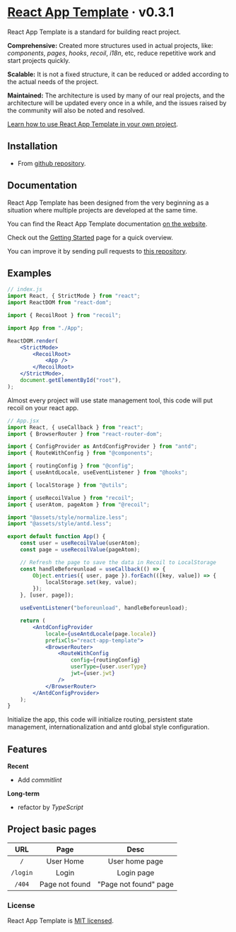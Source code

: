 # [React App Template](https://it-is-it.web.app/docs/react-app-template) &middot; v0.3.1

React App Template is a standard for building react project.

**Comprehensive:** Created more structures used in actual projects, like: _components_, _pages_, _hooks_, _recoil_, _i18n_, etc, reduce repetitive work and start projects quickly.

**Scalable:** It is not a fixed structure, it can be reduced or added according to the actual needs of the project.

**Maintained:** The architecture is used by many of our real projects, and the architecture will be updated every once in a while, and the issues raised by the community will also be noted and resolved.

[Learn how to use React App Template in your own project](https://it-is-it.web.app/docs/react-app-template/getting-started).

## Installation

- From [github repository](https://github.com/YernarT/react-app-template).

## Documentation

React App Template has been designed from the very beginning as a situation where multiple projects are developed at the same time.

You can find the React App Template documentation [on the website](https://it-is-it.web.app/docs).

Check out the [Getting Started](https://it-is-it.web.app/docs/react-app-template/getting-started) page for a quick overview.

You can improve it by sending pull requests to [this repository](https://github.com/YernarT/react-app-template).

## Examples

```jsx
// index.js
import React, { StrictMode } from "react";
import ReactDOM from "react-dom";

import { RecoilRoot } from "recoil";

import App from "./App";

ReactDOM.render(
	<StrictMode>
		<RecoilRoot>
			<App />
		</RecoilRoot>
	</StrictMode>,
	document.getElementById("root"),
);
```

Almost every project will use state management tool, this code will put recoil on your react app.

```jsx
// App.jsx
import React, { useCallback } from "react";
import { BrowserRouter } from "react-router-dom";

import { ConfigProvider as AntdConfigProvider } from "antd";
import { RouteWithConfig } from "@components";

import { routingConfig } from "@config";
import { useAntdLocale, useEventListener } from "@hooks";

import { localStorage } from "@utils";

import { useRecoilValue } from "recoil";
import { userAtom, pageAtom } from "@recoil";

import "@assets/style/normalize.less";
import "@assets/style/antd.less";

export default function App() {
	const user = useRecoilValue(userAtom);
	const page = useRecoilValue(pageAtom);

	// Refresh the page to save the data in Recoil to LocalStorage
	const handleBeforeunload = useCallback(() => {
		Object.entries({ user, page }).forEach(([key, value]) => {
			localStorage.set(key, value);
		});
	}, [user, page]);

	useEventListener("beforeunload", handleBeforeunload);

	return (
		<AntdConfigProvider
			locale={useAntdLocale(page.locale)}
			prefixCls="react-app-template">
			<BrowserRouter>
				<RouteWithConfig
					config={routingConfig}
					userType={user.userType}
					jwt={user.jwt}
				/>
			</BrowserRouter>
		</AntdConfigProvider>
	);
}
```

Initialize the app, this code will initialize routing, persistent state management, internationalization and antd global style configuration.

## Features

**Recent**

- Add _commitlint_

**Long-term**

- refactor by _TypeScript_

## Project basic pages

|   URL    |      Page      |         Desc          |
| :------: | :------------: | :-------------------: |
|   `/`    |   User Home    |    User home page     |
| `/login` |     Login      |      Login page       |
|  `/404`  | Page not found | "Page not found" page |

### License

React App Template is [MIT licensed](./LICENSE).

